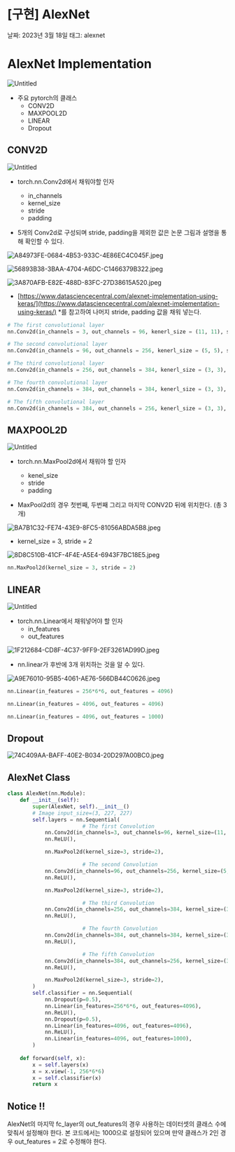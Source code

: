 # [구현] AlexNet

날짜: 2023년 3월 18일
태그: alexnet

# AlexNet Implementation

![Untitled](alexnet_img/Untitled.png)

- 주요 pytorch의 클래스
    - CONV2D
    - MAXPOOL2D
    - LINEAR
    - Dropout
    

## CONV2D

![Untitled](alexnet_img/Untitled%201.png)

- torch.nn.Conv2d에서 채워야할 인자
    - in_channels
    - kernel_size
    - stride
    - padding
    

- 5개의 Conv2d로 구성되며 stride, padding을 제외한 값은 논문 그림과 설명을 통해 확인할 수 있다.

![A84973FE-0684-4B53-933C-4E86EC4C045F.jpeg](alexnet_img/A84973FE-0684-4B53-933C-4E86EC4C045F.jpeg)

![56893B38-3BAA-4704-A6DC-C1466379B322.jpeg](alexnet_img/56893B38-3BAA-4704-A6DC-C1466379B322.jpeg)

![3A870AFB-E82E-488D-83FC-27D38615A520.jpeg](alexnet_img/3A870AFB-E82E-488D-83FC-27D38615A520.jpeg)

- [https://www.datasciencecentral.com/alexnet-implementation-using-keras/](https://www.datasciencecentral.com/alexnet-implementation-using-keras/) *를 참고하여 나머지 stride, padding 값을 채워 넣는다.

```python
# The first convolutional layer
nn.Conv2d(in_channels = 3, out_channels = 96, kenerl_size = (11, 11), stride = 4, padding = 0 )

# The second convolutional layer
nn.Conv2d(in_channels = 96, out_channels = 256, kenerl_size = (5, 5), stride = 1, padding = 2 )

# The third convolutional layer
nn.Conv2d(in_channels = 256, out_channels = 384, kenerl_size = (3, 3), stride = 1, padding = 1 )

# The fourth convolutional layer
nn.Conv2d(in_channels = 384, out_channels = 384, kenerl_size = (3, 3), stride = 1, padding = 1 )

# The fifth convolutional layer
nn.Conv2d(in_channels = 384, out_channels = 256, kenerl_size = (3, 3), stride = 1, padding = 1 )
```

## MAXPOOL2D

![Untitled](alexnet_img/Untitled%202.png)

- torch.nn.MaxPool2d에서 채워야 할 인자
    - kenel_size
    - stride
    - padding
    
- MaxPool2d의 경우 첫번째, 두번째 그리고 마지막 CONV2D 뒤에 위치한다. (총 3개)

![BA7B1C32-FE74-43E9-8FC5-81056ABDA5B8.jpeg](alexnet_img/BA7B1C32-FE74-43E9-8FC5-81056ABDA5B8.jpeg)

- kernel_size = 3, stride = 2

![8D8C510B-41CF-4F4E-A5E4-6943F7BC18E5.jpeg](alexnet_img/8D8C510B-41CF-4F4E-A5E4-6943F7BC18E5.jpeg)

```python
nn.MaxPool2d(kernel_size = 3, stride = 2)
```

## LINEAR

![Untitled](alexnet_img/Untitled%203.png)

- torch.nn.Linear에서 채워넣어야 할 인자
    - in_features
    - out_features

![1F212684-CD8F-4C37-9FF9-2EF3261AD99D.jpeg](alexnet_img/1F212684-CD8F-4C37-9FF9-2EF3261AD99D.jpeg)

- nn.linear가 후반에 3개 위치하는 것을 알 수 있다.

![A9E76010-95B5-4061-AE76-566DB44C0626.jpeg](alexnet_img/A9E76010-95B5-4061-AE76-566DB44C0626.jpeg)

```python
nn.Linear(in_features = 256*6*6, out_features = 4096)

nn.Linear(in_features = 4096, out_features = 4096)

nn.Linear(in_features = 4096, out_features = 1000)
```

## Dropout

![74C409AA-BAFF-40E2-B034-20D297A00BC0.jpeg](alexnet_img/74C409AA-BAFF-40E2-B034-20D297A00BC0.jpeg)

## AlexNet Class

```python
class AlexNet(nn.Module):
    def __init__(self):
        super(AlexNet, self).__init__()
        # Image input_size=(3, 227, 227)
        self.layers = nn.Sequential(
						# The first Convolution
            nn.Conv2d(in_channels=3, out_channels=96, kernel_size=(11, 11), stride=4, padding=0), 
            nn.ReLU(), 

            nn.MaxPool2d(kernel_size=3, stride=2),

						# The second Convolution
            nn.Conv2d(in_channels=96, out_channels=256, kernel_size=(5, 5), stride=1, padding=2),
            nn.ReLU(),

            nn.MaxPool2d(kernel_size=3, stride=2), 

						# The third Convolution
            nn.Conv2d(in_channels=256, out_channels=384, kernel_size=(3, 3), stride=1, padding=1),
            nn.ReLU(),

						# The fourth Convolution
            nn.Conv2d(in_channels=384, out_channels=384, kernel_size=(3, 3), stride=1, padding=1),
            nn.ReLU(),

						# The fifth Convolution
            nn.Conv2d(in_channels=384, out_channels=256, kernel_size=(3, 3), stride=1, padding=1),
            nn.ReLU(),

            nn.MaxPool2d(kernel_size=3, stride=2), 
        )
        self.classifier = nn.Sequential(
            nn.Dropout(p=0.5),
            nn.Linear(in_features=256*6*6, out_features=4096),
            nn.ReLU(),
            nn.Dropout(p=0.5),
            nn.Linear(in_features=4096, out_features=4096),
            nn.ReLU(),
            nn.Linear(in_features=4096, out_features=1000),
        )
    
    def forward(self, x):
        x = self.layers(x)
        x = x.view(-1, 256*6*6)
        x = self.classifier(x)
        return x
```

## Notice !!

AlexNet의 마지막 fc_layer의 out_features의 경우 사용하는 데이터셋의 클래스 수에 맞춰서 설정해야 한다. 본 코드에서는 1000으로 설정되어 있으며 만약 클래스가 2인 경우 out_features = 2로 수정해야 한다.